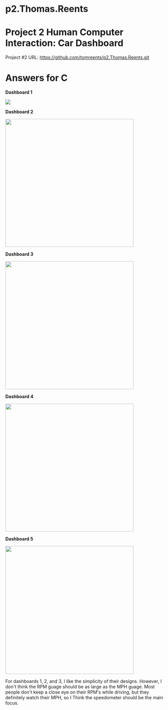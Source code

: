# p2.Thomas.Reents
# Project 2 Human Computer Interaction: Car Dashboard 

Project #2 URL: https://github.com/tomreents/p2.Thomas.Reents.git

# Answers for C

**Dashboard 1**

<img src = "https://user-images.githubusercontent.com/68446643/115167441-3e35c700-a07d-11eb-95fc-e45b3167315e.jpg">

**Dashboard 2**

<img src = "https://user-images.githubusercontent.com/68446643/115167457-4beb4c80-a07d-11eb-9015-5ef3ac475b36.png" height = "400">

**Dashboard 3**

<img src = "https://user-images.githubusercontent.com/68446643/115167465-5279c400-a07d-11eb-888d-0b95d4caa419.jpg" height = "400" >

**Dashboard 4**

<img src = "https://user-images.githubusercontent.com/68446643/115167963-016acf80-a07f-11eb-925b-9313160d642b.png" height = "400" >

**Dashboard 5**

<img src = "https://user-images.githubusercontent.com/68446643/115168897-214fc280-a082-11eb-86a8-44375e74a8d2.jpg" height = "400">

For dashboards 1, 2, and 3, I like the simplicity of their designs. However, I don't think the RPM guage should be as large as the MPH guage. Most people don't keep a close eye on their RPM's while driving, but they definitely watch their MPH, so I Think the speedometer should be the main focus. 

